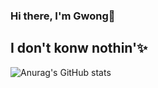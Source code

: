 ### Hi there, I'm Gwong👋

## I don't konw nothin'✨

![Anurag's GitHub stats](https://github-readme-stats.vercel.app/api?username=zgcloud-zgy&show_icons=true)


<!--
**ZGCloud-ZGY/ZGCloud-ZGY** is a ✨ _special_ ✨ repository because its `README.md` (this file) appears on your GitHub profile.

Here are some ideas to get you started:

- 🔭 I’m currently working on ...
- 🌱 I’m currently learning ...
- 👯 I’m looking to collaborate on ...
- 🤔 I’m looking for help with ...
- 💬 Ask me about ...
- 📫 How to reach me: ...
- 😄 Pronouns: ...
- ⚡ Fun fact: ...

![](https://hit.yhype.me/github/profile?user_id=57290456)




-->
